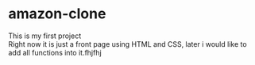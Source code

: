 # amazon-clone
This is my first project
<br>
Right now it is just a front page using HTML and CSS, later i would like to add all functions into it.fhjfhj
